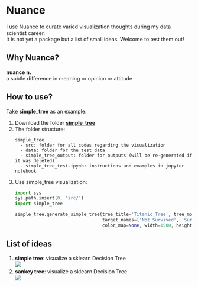 # Nuance
I use Nuance to curate varied visualization thoughts during my data scientist career.   
It is not yet a package but a list of small ideas. Welcome to test them out!

## Why Nuance?
**nuance n.**  
a subtle difference in meaning or opinion or attitude 

## How to use?
Take **simple_tree** as an example:
1. Download the folder [**simple_tree**](https://github.com/SauceCat/Nuance/tree/master/tree/simple_tree)
2. The folder structure:
    ```
    simple_tree
      - src: folder for all codes regarding the visualization
      - data: folder for the test data
      - simple_tree_output: folder for outputs (will be re-generated if it was deleted)
      - simple_tree_test.ipynb: instructions and examples in jupyter notebook
    ```
3. Use simple_tree visualization:
    ```python
    import sys
    sys.path.insert(0, 'src/')
    import simple_tree
    
    simple_tree.generate_simple_tree(tree_title='Titanic_Tree', tree_model=dt, X=titanic[features], 
                                     target_names=['Not Survived', 'Survived'], target_colors = None,
                                     color_map=None, width=1500, height=1000)
    ```
    
## List of ideas
1. **simple tree**: visualize a sklearn Decision Tree  
    <img src="https://github.com/SauceCat/Nuance/blob/master/tree/image/simple_tree.gif" />      
2. **sankey tree**: visualize a sklearn Decision Tree  
    <img src="https://github.com/SauceCat/Nuance/blob/master/tree/image/sankey_tree.gif" />  

